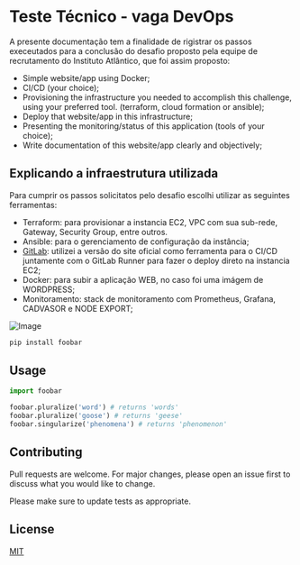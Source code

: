 # Teste Técnico - vaga DevOps 

A presente documentação tem a finalidade de rigistrar os passos execeutados para a conclusão do desafio proposto pela equipe de recrutamento do Instituto Atlântico, que foi assim proposto:

- Simple website/app using Docker;
- CI/CD (your choice);
- Provisioning the infrastructure you needed to accomplish this challenge, using your
preferred tool. (terraform, cloud formation or ansible);
- Deploy that website/app in this infrastructure;
- Presenting the monitoring/status of this application (tools of your choice);
- Write documentation of this website/app clearly and objectively;

## Explicando a infraestrutura utilizada

Para cumprir os passos solicitatos pelo desafio escolhi utilizar as seguintes ferramentas:
* Terraform: para provisionar a instancia EC2, VPC com sua sub-rede, Gateway, Security Group, entre outros.
* Ansible: para o gerenciamento de configuração da instância;
* [GitLab](https://gitlab.com/): utilizei a versão do site oficial como ferramenta para o CI/CD juntamente com o GitLab Runner para fazer o deploy direto na instancia EC2;
* Docker: para subir a aplicação WEB, no caso foi uma imágem de WORDPRESS;
* Monitoramento: stack de monitoramento com Prometheus, Grafana, CADVASOR e NODE EXPORT;

![Image](https://i.ibb.co/GvbCKpf/aws.png)


```bash
pip install foobar
```

## Usage

```python
import foobar

foobar.pluralize('word') # returns 'words'
foobar.pluralize('goose') # returns 'geese'
foobar.singularize('phenomena') # returns 'phenomenon'
```

## Contributing
Pull requests are welcome. For major changes, please open an issue first to discuss what you would like to change.

Please make sure to update tests as appropriate.

## License
[MIT](https://choosealicense.com/licenses/mit/)
